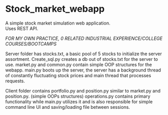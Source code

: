 # Stock_market_webapp
A simple stock market simulation web application.  
Uses REST API.  

*FOR MY OWN PRACTICE, 0 RELATED INDUSTRIAL EXPERIENCE/COLLEGE COURSES/BOOTCAMPS*

Server folder has stocks.txt, a basic pool of 5 stocks to initialize the server assortment.
Create_sql.py creates a db out of stocks.txt for the server to use.
market.py and common.py contain simple OOP structures for the webapp.
main.py boots up the server, the server has a background thread of constantly fluctuating stock prices and main thread that processes requests.

Client folder contains portfolio.py and position.py similar to market.py and position.py. (simple OOPs structures)
operations.py contains primary functionality while main.py utilizes it and is also responsible for simple command line UI and saving/loading file between sessions.
